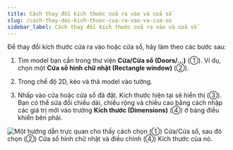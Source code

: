 ```yaml
---
title: Cách thay đổi kích thước cửa ra vào và cửa sổ
slug: /cach-thay-doi-kich-thuoc-cua-ra-vao-va-cua-so
sidebar_label: Cách thay đổi kích thước cửa ra vào và cửa sổ
---
```


Để thay đổi kích thước cửa ra vào hoặc cửa sổ, hãy làm theo các bước sau:

1. Tìm model bạn cần trong thư viện **Cửa/Cửa sổ (Doors/...)** (①). Ví dụ, chọn một **Cửa sổ hình chữ nhật (Rectangle window)** (②).

2. Trong chế độ 2D, kéo và thả model vào tường.

3. Nhấp vào cửa hoặc cửa sổ đã đặt. Kích thước hiện tại sẽ hiển thị (③). Bạn có thể sửa đổi chiều dài, chiều rộng và chiều cao bằng cách nhập các giá trị mới vào trường **Kích thước (Dimensions)** (④) ở bảng điều khiển bên phải.

![Một hướng dẫn trực quan cho thấy cách chọn (①) Cửa/Cửa sổ, sau đó chọn (②) Cửa sổ hình chữ nhật và điều chỉnh (④) Kích thước của nó.](https://storage.googleapis.com/jegavn_kb/image_jegavn/101.1.png)